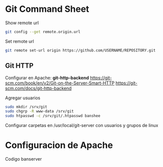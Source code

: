 # Git Command Sheet


Show remote url
```bash
git config --get remote.origin.url
```

Set remote url
```bash
git remote set-url origin https://github.com/USERNAME/REPOSITORY.git
```


## Git HTTP

Configurar en Apache: **git-http-backend**
https://git-scm.com/book/en/v2/Git-on-the-Server-Smart-HTTP
https://git-scm.com/docs/git-http-backend

Agregar usuarios
```bash
sudo mkdir /srv/git
sudo chgrp -R www-data /srv/git
sudo htpasswd -c /srv/git/.htpasswd banshee
```

Configurar carpetas en /usr/local/git-server con usuarios y grupos de linux

# Configuracion de Apache
Codigo banserver